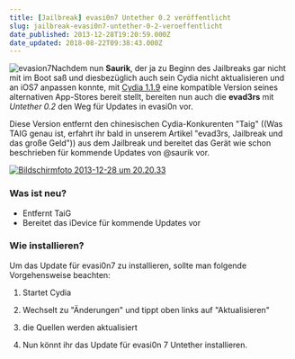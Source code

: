 ```yaml
---
title: [Jailbreak] evasi0n7 Untether 0.2 veröffentlicht
slug: jailbreak-evasi0n7-untether-0-2-veroeffentlicht
date_published: 2013-12-28T19:20:59.000Z
date_updated: 2018-08-22T09:38:43.000Z
---
```


![evasion7](//picdump.thafaker.de/2013/12/evasion7-100x100.png)Nachdem nun **Saurik**, der ja zu Beginn des Jailbreaks gar nicht mit im Boot saß und diesbezüglich auch sein Cydia nicht aktualisieren und an iOS7 anpassen konnte, mit [Cydia 1.1.9](__GHOST_URL__/cydia-in-neuer-version-fuer-ios7-erschienen/) eine kompatible Version seines alternativen App-Stores bereit stellt, bereiten nun auch die **evad3rs** mit *Untether 0.2* den Weg für Updates in evasi0n vor. 

Diese Version entfernt den chinesischen Cydia-Konkurenten "Taig" ((Was TAIG genau ist, erfahrt ihr bald in unserem Artikel "evad3rs, Jailbreak und das große Geld")) aus dem Jailbreak und bereitet das Gerät wie schon beschrieben für kommende Updates von @saurik vor.

[![Bildschirmfoto 2013-12-28 um 20.20.33](//picdump.thafaker.de/2013/12/Bildschirmfoto-2013-12-28-um-20.20.33.png)](http://picdump.thafaker.de/2013/12/Bildschirmfoto-2013-12-28-um-20.20.33.png)

### Was ist neu?

- Entfernt TaiG
- Bereitet das iDevice für kommende Updates vor

### Wie installieren?

Um das Update für evasi0n7 zu installieren, sollte man folgende Vorgehensweise beachten:

1. Startet Cydia
2. Wechselt zu "Änderungen" und tippt oben links auf "Aktualisieren" 
1. die Quellen werden aktualisiert

3. Nun könnt ihr das Update für evasi0n 7 Untether installieren.
